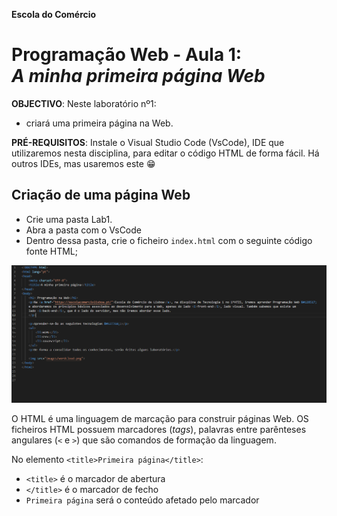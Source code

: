 **Escola do Comércio**

# Programação Web - Aula 1: <br>*A minha primeira página Web*

**OBJECTIVO**: Neste laboratório nº1:
* criará uma primeira página na Web.
  
**PRÉ-REQUISITOS**: Instale o Visual Studio Code (VsCode), IDE que utilizaremos nesta disciplina, para editar o código HTML de forma fácil. Há outros IDEs, mas usaremos este &#128513;

## Criação de uma página Web
* Crie uma pasta Lab1. 
* Abra a pasta com o VsCode
* Dentro dessa pasta, crie o ficheiro `index.html` com o seguinte código fonte HTML;

![image](images/code.PNG)


O HTML é uma linguagem de marcação para construir páginas Web. OS ficheiros HTML possuem marcadores (*tags*), palavras entre parênteses angulares (`<` e `>`) que são comandos de formação da linguagem. 

No elemento `<title>Primeira página</title>`:
* `<title>` é o marcador de abertura
* `</title>` é o marcador de fecho
* `Primeira página` será o conteúdo afetado pelo marcador <title>, que neste caso especificará o título da barra de navegação.

No ficheiro em cima poderá ver a utilização de vários marcadores:
* `h1` = marcador que define um titulo - heading1 (`h2` um subtítulo, `h3` um subsubtítulo, ...)
* `p` = marcador que define um parágrafo
* `ul` = marcador que define uma lista não numerada (`ol` para lista numerada)
* `li` = marcador que define uma linha
* `img` = marcador que define uma imagem
* `a` = marcador de âncora para hiperlink, especificado como valor do atributo `href` 

Dentro de um marcador podem ser especificados pares de atributo = valor. Os atributos modificam os resultados padrões dos elementos e os valores caracterizam essa mudança. Existem neste ficheiro os seguintes atributos:
* `src` = atributo que define o nome do ficheiro com a imagem
* `href`= atributo que define o URL da hiperligação
Nas próximas aulas falaremos mais em detalhe destes aspectos.

Crie, na pasta `lab1`, a pasta `images`, e guarde dentro desta a imagem  `wordcloud.png` em baixo. 

![](images/wordcloud.png)

Uma vez editado, abra o ficheiro `index.html` com um Browser para ver se visualiza corretamente a sua página, tal e qual, como se apresenta em baixo.

![](images/paginaFinal.PNG)

**Clique nas imagens para ver em maior**

# Fim
Parabéns por ter chegado ao fim! Esperamos que tenha gostado de ter feito a sua primeira página Web &#127760;!

